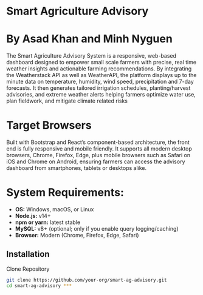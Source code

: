 # Smart Agriculture Advisory

# By Asad Khan and Minh Nyguen 

The Smart Agriculture Advisory System is a responsive, web-based dashboard designed to empower small scale farmers with precise, real time weather insights and actionable farming recommendations. By integrating the Weatherstack API as well as WeatherAPI, the platform displays up to the minute data on temperature, humidity, wind speed, precipitation and 7-day forecasts. It then generates tailored irrigation schedules, planting/harvest advisories, and extreme weather alerts helping farmers optimize water use, plan fieldwork, and mitigate climate related risks



# Target Browsers
Built with Bootstrap and React’s component-based architecture, the front end is fully responsive and mobile friendly. It supports all modern desktop browsers, Chrome, Firefox, Edge, plus mobile browsers such as Safari on iOS and Chrome on Android, ensuring farmers can access the advisory dashboard from smartphones, tablets or desktops alike.


# System Requirements: 

- **OS:** Windows, macOS, or Linux  
- **Node.js:** v14+  
- **npm or yarn:** latest stable  
- **MySQL:** v8+ (optional; only if you enable query logging/caching)  
- **Browser:** Modern (Chrome, Firefox, Edge, Safari) 

## Installation 
Clone Repository

```bash
git clone https://github.com/your-org/smart-ag-advisory.git
cd smart-ag-advisory ***

